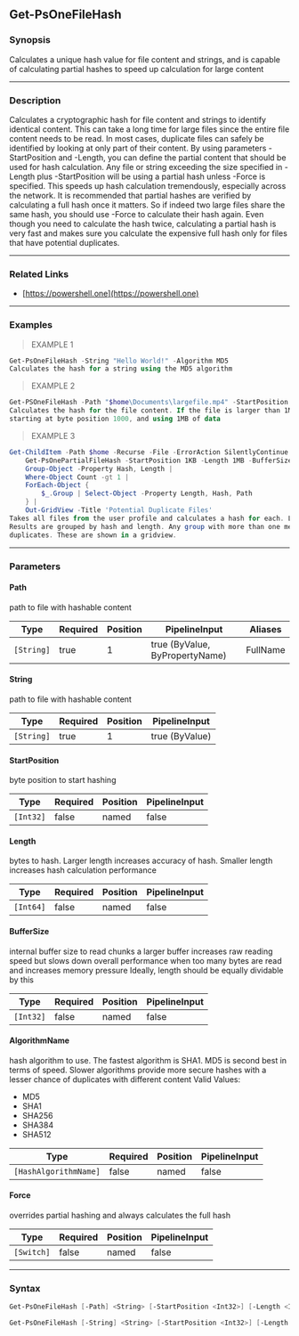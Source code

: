 Get-PsOneFileHash
-----------------

### Synopsis
Calculates a unique hash value for file content and strings, and is capable of calculating partial hashes to speed up calculation for large content

---

### Description

Calculates a cryptographic hash for file content and strings to identify identical content. 
This can take a long time for large files since the entire file content needs to be read.
In most cases, duplicate files can safely be identified by looking at only part of their content.
By using parameters -StartPosition and -Length, you can define the partial content that should be used for hash calculation.
Any file or string exceeding the size specified in -Length plus -StartPosition will be using a partial hash
unless -Force is specified. This speeds up hash calculation tremendously, especially across the network.
It is recommended that partial hashes are verified by calculating a full hash once it matters.
So if indeed two large files share the same hash, you should use -Force to calculate their hash again.
Even though you need to calculate the hash twice, calculating a partial hash is very fast and makes sure
you calculate the expensive full hash only for files that have potential duplicates.

---

### Related Links
* [https://powershell.one](https://powershell.one)

---

### Examples
> EXAMPLE 1

```PowerShell
Get-PsOneFileHash -String "Hello World!" -Algorithm MD5
Calculates the hash for a string using the MD5 algorithm
```
> EXAMPLE 2

```PowerShell
Get-PSOneFileHash -Path "$home\Documents\largefile.mp4" -StartPosition 1000 -Length 1MB -Algorithm SHA1
Calculates the hash for the file content. If the file is larger than 1MB+1000, a partial hash is calculated,
starting at byte position 1000, and using 1MB of data
```
> EXAMPLE 3

```PowerShell
Get-ChildItem -Path $home -Recurse -File -ErrorAction SilentlyContinue | 
    Get-PsOnePartialFileHash -StartPosition 1KB -Length 1MB -BufferSize 1MB -AlgorithmName SHA1 |
    Group-Object -Property Hash, Length | 
    Where-Object Count -gt 1 |
    ForEach-Object {
        $_.Group | Select-Object -Property Length, Hash, Path
    } |
    Out-GridView -Title 'Potential Duplicate Files'
Takes all files from the user profile and calculates a hash for each. Large files use a partial hash.
Results are grouped by hash and length. Any group with more than one member contains potential
duplicates. These are shown in a gridview.
```

---

### Parameters
#### **Path**
path to file with hashable content

|Type      |Required|Position|PipelineInput                 |Aliases |
|----------|--------|--------|------------------------------|--------|
|`[String]`|true    |1       |true (ByValue, ByPropertyName)|FullName|

#### **String**
path to file with hashable content

|Type      |Required|Position|PipelineInput |
|----------|--------|--------|--------------|
|`[String]`|true    |1       |true (ByValue)|

#### **StartPosition**
byte position to start hashing

|Type     |Required|Position|PipelineInput|
|---------|--------|--------|-------------|
|`[Int32]`|false   |named   |false        |

#### **Length**
bytes to hash. Larger length increases accuracy of hash.
Smaller length increases hash calculation performance

|Type     |Required|Position|PipelineInput|
|---------|--------|--------|-------------|
|`[Int64]`|false   |named   |false        |

#### **BufferSize**
internal buffer size to read chunks
a larger buffer increases raw reading speed but slows down
overall performance when too many bytes are read and increases
memory pressure
Ideally, length should be equally dividable by this

|Type     |Required|Position|PipelineInput|
|---------|--------|--------|-------------|
|`[Int32]`|false   |named   |false        |

#### **AlgorithmName**
hash algorithm to use. The fastest algorithm is SHA1. MD5 is second best
in terms of speed. Slower algorithms provide more secure hashes with a 
lesser chance of duplicates with different content
Valid Values:

* MD5
* SHA1
* SHA256
* SHA384
* SHA512

|Type                 |Required|Position|PipelineInput|
|---------------------|--------|--------|-------------|
|`[HashAlgorithmName]`|false   |named   |false        |

#### **Force**
overrides partial hashing and always calculates the full hash

|Type      |Required|Position|PipelineInput|
|----------|--------|--------|-------------|
|`[Switch]`|false   |named   |false        |

---

### Syntax
```PowerShell
Get-PsOneFileHash [-Path] <String> [-StartPosition <Int32>] [-Length <Int64>] [-BufferSize <Int32>] [-AlgorithmName <HashAlgorithmName>] [-Force] [<CommonParameters>]
```
```PowerShell
Get-PsOneFileHash [-String] <String> [-StartPosition <Int32>] [-Length <Int64>] [-BufferSize <Int32>] [-AlgorithmName <HashAlgorithmName>] [-Force] [<CommonParameters>]
```
